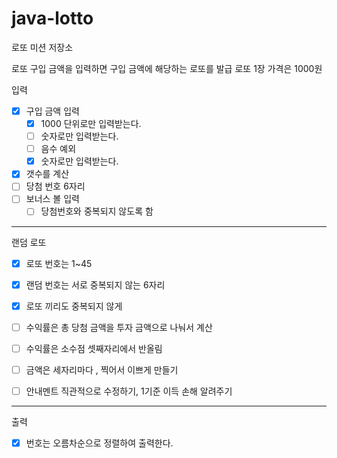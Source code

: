 # java-lotto

로또 미션 저장소

로또 구입 금액을 입력하면 구입 금액에 해당하는 로또를 발급
로또 1장 가격은 1000원

입력
- [X] 구입 금액 입력
  - [X] 1000 단위로만 입력받는다.
  - [ ] 숫자로만 입력받는다.
  - [ ] 음수 예외
  - [X] 숫자로만 입력받는다.
- [X] 갯수를 계산
- [ ] 당첨 번호 6자리
- [ ] 보너스 볼 입력
  - [ ] 당첨번호와 중복되지 않도록 함
---
랜덤 로또
- [X] 로또 번호는 1~45
- [X] 랜덤 번호는 서로 중복되지 않는 6자리
- [X] 로또 끼리도 중복되지 않게

- [ ] 수익률은 총 당첨 금액을 투자 금액으로 나눠서 계산 
- [ ] 수익률은 소수점 셋째자리에서 반올림
- [ ] 금액은 세자리마다 , 찍어서 이쁘게 만들기
- [ ] 안내멘트 직관적으로 수정하기, 1기준 이득 손해 알려주기
----

출력
 - [X] 번호는 오름차순으로 정렬하여 출력한다.


